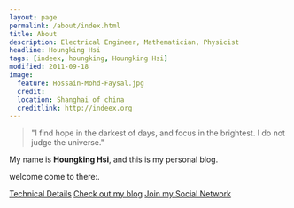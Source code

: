 ```yaml
---
layout: page
permalink: /about/index.html
title: About
description: Electrical Engineer, Mathematician, Physicist
headline: Houngking Hsi
tags: [indeex, houngking, Houngking Hsi]
modified: 2011-09-18
image:
  feature: Hossain-Mohd-Faysal.jpg
  credit: 
  location: Shanghai of china
  creditlink: http://indeex.org
---
```


>"I find hope in the darkest of days, and focus in the brightest. I do not judge the universe."


My name is **Houngking Hsi**, and this is my personal blog.  

welcome come to there:[](http://indeex.org/houngking).  

<a markdown="0" href="http://houngking.ml" class="btn">Technical Details</a> <a markdown="0" href="{{ site.url }}" class="btn">Check out my blog</a> <a markdown="0" href="http:indeex.org/houngking/about/" class="btn">Join my Social Network</a>
